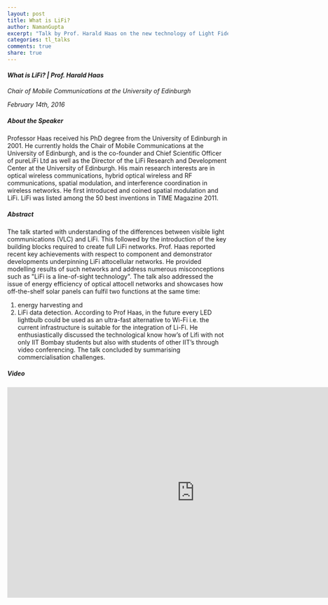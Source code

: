 ```yaml
---
layout: post
title: What is LiFi?
author: NamanGupta
excerpt: "Talk by Prof. Harald Haas on the new technology of Light Fidelity"
categories: tl_talks
comments: true
share: true
---
```


#### *What is LiFi? | Prof. Harald Haas*

*Chair of Mobile Communications at the University of Edinburgh*

*February 14th, 2016*

##### About the Speaker
Professor Haas received his PhD degree from the University of Edinburgh in 2001. He currently holds the Chair of Mobile Communications at the University of Edinburgh, and is the co-founder and Chief Scientific Officer of pureLiFi Ltd as well as the Director of the LiFi Research and Development Center at the University of Edinburgh. His main research interests are in optical wireless communications, hybrid optical wireless and RF communications, spatial modulation, and interference coordination in wireless networks. He first introduced and coined spatial modulation and LiFi. LiFi was listed among the 50 best inventions in TIME Magazine 2011.

##### Abstract
The talk started with understanding of the differences between visible light communications (VLC) and LiFi. This followed by the introduction of the key building blocks required to create full LiFi networks. Prof. Haas reported recent key achievements with respect to component and demonstrator developments underpinning LiFi attocellular networks. He provided modelling results of such networks and address numerous misconceptions such as "LiFi is a line-of-sight technology". The talk also addressed the issue of energy efficiency of optical attocell networks and showcases how off-the-shelf solar panels can fulfil two functions at the same time:
1) energy harvesting and
2) LiFi data detection.
According to Prof Haas, in the future every LED lightbulb could be used as an ultra-fast alternative to Wi-Fi i.e. the current infrastructure is suitable for the integration of Li-Fi. He enthusiastically discussed the technological know how’s of Lifi with not only IIT Bombay students but also with students of other IIT’s through video conferencing. The talk concluded by summarising commercialisation challenges.

##### Video

<iframe width="854" height="480" src="https://www.youtube.com/embed/fgsPWqWAOxg" frameborder="0" allowfullscreen></iframe>